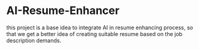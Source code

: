 # AI-Resume-Enhancer
this project is a base idea to integrate AI in resume enhancing process, so that we get a better idea of creating suitable resume based on the job description demands.
